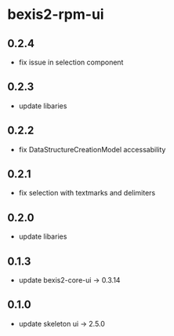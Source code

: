 # bexis2-rpm-ui
## 0.2.4
- fix issue in selection component
 
## 0.2.3

- update libaries
  
## 0.2.2
- fix DataStructureCreationModel accessability
 

## 0.2.1
- fix selection with textmarks and delimiters

## 0.2.0

- update libaries

## 0.1.3

- update bexis2-core-ui -> 0.3.14

## 0.1.0

- update skeleton ui -> 2.5.0
